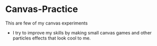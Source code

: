 # Canvas-Practice
This are few of my canvas experiments
- I try to improve my skills by making small canvas games and other particles effects that look cool to me.
